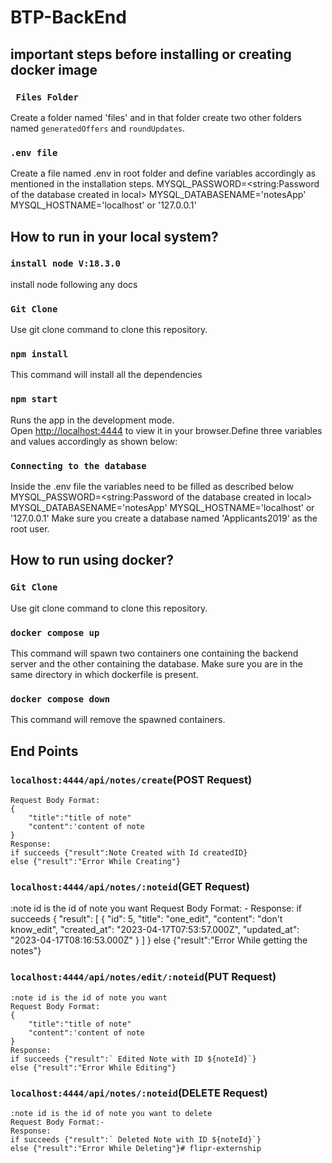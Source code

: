 # BTP-BackEnd


## important steps before installing or creating docker image

### ` Files Folder`
Create a folder named 'files' and in  that folder create two other folders named `generatedOffers` and `roundUpdates`.

### `.env file`
Create a file named .env in root folder and define variables accordingly as mentioned in the installation steps.
MYSQL_PASSWORD=<string:Password of the database created in local>
MYSQL_DATABASENAME='notesApp'
MYSQL_HOSTNAME='localhost' or '127.0.0.1'  

## How to run in your local system?

### `install node V:18.3.0`
install node following any docs

### `Git Clone`
Use git clone command to clone this repository.

### `npm install`
This command will install all the dependencies

### `npm start`
Runs the app in the development mode.\
Open [http://localhost:4444](http://localhost:4444) to view it in your browser.Define three variables and values accordingly as shown below:

### `Connecting to the database`
Inside the .env file the variables need to be filled as described below
MYSQL_PASSWORD=<string:Password of the database created in local>
MYSQL_DATABASENAME='notesApp'
MYSQL_HOSTNAME='localhost' or '127.0.0.1'
Make sure you create a database named 'Applicants2019' as the root user.

## How to run using docker?

### `Git Clone`
Use git clone command to clone this repository.

### `docker compose up`
This command will spawn two containers one containing the backend server and the other containing the database.
Make sure you are in the same directory in which dockerfile is present.

### `docker compose down`
This command will remove the spawned containers.

## End Points 
### `localhost:4444/api/notes/create`(POST Request)
    Request Body Format:
    {
        "title":"title of note"
        "content":'content of note
    }
    Response:
    if succeeds {"result":Note Created with Id createdID}
    else {"result":"Error While Creating"}

### `localhost:4444/api/notes/:noteid`(GET Request)
:note id is the id of note you want
    Request Body Format: -
    Response:
    if succeeds {
        "result": [
            {
                "id": 5,
                "title": "one_edit",
                "content": "don't know_edit",
                "created_at": "2023-04-17T07:53:57.000Z",
                "updated_at": "2023-04-17T08:16:53.000Z"
            }
        ]
    }
    else {"result":"Error While getting the notes"}

### `localhost:4444/api/notes/edit/:noteid`(PUT Request)
    :note id is the id of note you want
    Request Body Format:     
    {
        "title":"title of note"
        "content":'content of note
    }
    Response:
    if succeeds {"result":` Edited Note with ID ${noteId}`}
    else {"result":"Error While Editing"}

### `localhost:4444/api/notes/:noteid`(DELETE Request)
    :note id is the id of note you want to delete
    Request Body Format:-     
    Response:
    if succeeds {"result":` Deleted Note with ID ${noteId}`}
    else {"result":"Error While Deleting"}#   f l i p r - e x t e r n s h i p  
 